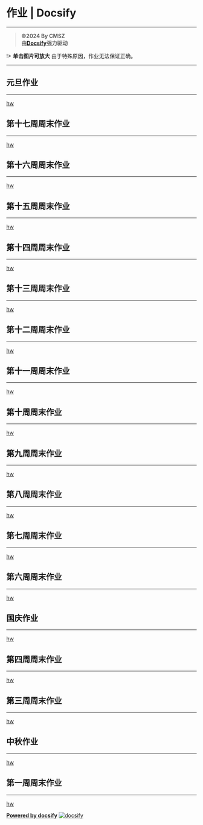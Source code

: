 ﻿<h1> 作业 | Docsify </h1>

-----
> **©2024 By CMSZ**  
> **由[Docsify](https://docsify.js.org/)强力驱动**

!> **单击图片可放大**  由于特殊原因，作业无法保证正确。

-----
## 元旦作业 ##
-----
[hw](../hw/new.md ':include')
## 第十七周周末作业 ##
-----
[hw](../hw/17.md ':include')
## 第十六周周末作业 ##
-----
[hw](../hw/16.md ':include')
## 第十五周周末作业 ##
-----
[hw](../hw/15.md ':include')
## 第十四周周末作业 ##
-----
[hw](../hw/14.md ':include')
## 第十三周周末作业 ##
-----
[hw](../hw/13.md ':include')
## 第十二周周末作业 ##
-----
[hw](../hw/12.md ':include')
## 第十一周周末作业 ##
-----
[hw](../hw/11.md ':include')
## 第十周周末作业 ##
-----
[hw](../hw/10.md ':include')
## 第九周周末作业 ##
-----
[hw](../hw/9.md ':include')
## 第八周周末作业 ##
-----
[hw](../hw/8.md ':include')
## 第七周周末作业 ##
-----
[hw](../hw/7.md ':include')
## 第六周周末作业 ##
-----
[hw](../hw/6.md ':include')
## 国庆作业 ##
-----
[hw](../hw/5.md ':include')
## 第四周周末作业 ##
-----
[hw](../hw/4.md ':include')
## 第三周周末作业 ##
-----
[hw](../hw/3.md ':include')
## 中秋作业 ##
-----
[hw](../hw/2.md ':include')
## 第一周周末作业 ##
-----
[hw](../hw/1.md ':include')


[**Powered by docsify**](https://docsify.js.org)
[![docsify](https://img.shields.io/github/v/tag/docsifyjs/docsify?label=docsify)](https://docsify.js.org/)
